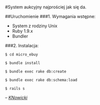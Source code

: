 #System aukcyjny najprościej jak się da.


##Uruchomienie
###1. Wymagania wstępne:

* System z rodziny Unix
* Ruby 1.9.x
* Bundler


###2. Instalacja:


    $ cd micro_ebuy

    $ bundle install

    $ bundle exec rake db:create

    $ bundle exec rake db:schema:load

    $ rails s


_– [KNowicki](http://knowicki.pl/)_